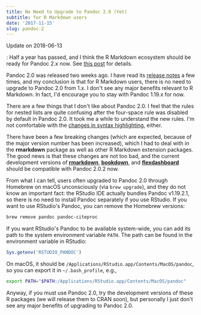 ```yaml
---
title: No Need to Upgrade to Pandoc 2.0 (Yet)
subtitle: for R Markdown users
date: '2017-11-15'
slug: pandoc-2
---
```


Update on 2018-06-13

:   Half a year has passed, and I think the R Markdown ecosystem should be ready for Pandoc 2.x now. See [this post](/en/2018/06/time-for-pandoc-2-x/) for details.

Pandoc 2.0 was released two weeks ago. I have read its [release notes](https://github.com/jgm/pandoc/releases) a few times, and my conclusion is that for R Markdown users, there is no need to upgrade to Pandoc 2.0 from 1.x. I don't see any major benefits relevant to R Markdown. In fact, I'd encourage you to stay with Pandoc 1.19.x for now.

There are a few things that I don't like about Pandoc 2.0. I feel that the rules for nested lists are quite confusing after the four-space rule was disabled by default in Pandoc 2.0. It took me a while to understand the new rules. I'm not comfortable with the [changes in syntax highlighting](https://groups.google.com/forum/#!topic/pandoc-discuss/1bwAre8fG6E), either.

There have been a few breaking changes (which are expected, because of the major version number has been increased), which I had to deal with in the **rmarkdown** package as well as other R Markdown extension packages. The good news is that these changes are not too bad, and the current development versions of [**rmarkdown**](https://github.com/rstudio/rmarkdown), [**bookdown**](https://github.com/rstudio/bookdown), and [**flexdashboard**](https://github.com/rstudio/flexdashboard) should be compatible with Pandoc 2.0.2 now.

From what I can tell, users often upgraded to Pandoc 2.0 through Homebrew on macOS unconsciously (via `brew upgrade`), and they do not know an important fact: the RStudio IDE actually bundles Pandoc v1.19.2.1, so there is no need to install Pandoc separately if you use RStudio. If you want to use RStudio's Pandoc, you can remove the Homebrew versions:

```bash
brew remove pandoc pandoc-citeproc 
```

If you want RStudio's Pandoc to be available system-wide, you can add its path to the system environment variable `PATH`. The path can be found in the environment variable in RStudio:

```r
Sys.getenv('RSTUDIO_PANDOC')
```

On macOS, it should be `/Applications/RStudio.app/Contents/MacOS/pandoc`, so you can export it in `~/.bash_profile`, e.g.,

```bash
export PATH="$PATH:/Applications/RStudio.app/Contents/MacOS/pandoc"
```

Anyway, if you must use Pandoc 2.0, try the development versions of these R packages (we will release them to CRAN soon), but personally I just don't see any major benefits of upgrading to Pandoc 2.0.
